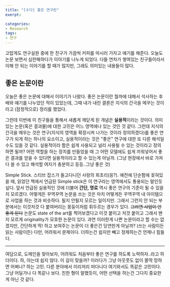 ```yaml
---
title: "[수다] 좋은 연구란"
exerpt: 

categories:
- Research
tags:
- 연구
---
```


고맙게도 연구실원 중에 한 친구가 가끔씩 커피를 마시러 가자고 얘기를 해준다.
오늘도 논문 보면서 심란해하다가 이야기를 나누게 되었다.
다들 연차가 쌓여있는 친구들이라서 이해 안 되는 이야기를 할 때가 많지만, 그래도 의미있는 내용들이 많다.

## 좋은 논문이란
오늘은 좋은 논문에 대해서 이야기가 나왔다. 좋은 논문이란 뭘까에 대해서 석사하는 후배와 얘기를 나누었던 적이 있었는데, 그때 내가 내린 결론은 지식의 간극을 메꾸는 것이라고 (잠정적으로) 정리를 했었다.

그런데 이번에 이 친구들을 통해서 새롭게 깨닫게 된 개념은 **실용적**이라는 것이다. 
의미있는 논문(혹은 결과물)에 대한 고민은 어느 영역에나 있는 것인 것 같다.
그런데 지식의 간극을 메우는 것은 연구(지식의 영역을 확장시켜 나가는 것이라 정의하겠다)를 좋은 연구가 되게 하는 하나의 요소이고,
실용적이라는 것은 "좋은" 연구에 대한 또 다른 해석일 수도 있을 것 같다.
실용적이라 함은 쉽게 사용되고 널리 사용될 수 있는 것이라고 정의하면 될까?
어떤 역할을 하는 장치를 만들었을 때 그 어떤 모델에도 쉽게 끼워넣어서 좋은 결과를 얻을 수 있다면 실용적이라고 할 수 있는게 아닐까.
(그냥 현장에서 바로 가져다 쓸 수 있고 해석할 여지가 충분하고 등등..그냥 좋은 것)

Simple Stick. 스티브 잡스가 들고다니던 사랑의 회초리(응?).
예전에 단순함에 꽂혀있을 때, 읽었던 책에서 언급된 Simple stick은 이 연구라는 영역에서도 통용되는 말인듯 싶다.
앞서 언급된 실용적인 것에 더불어 **간단, 명료** 역시 좋은 연구의 기준이 될 수 있을지 모르겠다.
어떻게든 꾸역꾸역 논문을 쓰는 것은 마치 어떻게든 꾸역꾸역 내 아이템으로 사업을 하는 것과 비슷하다.
될지 안될지 모르는 일이지만.
그래서 그런지 안 되는 부분에서는 이것저것 다 붙여버리는 몽둥이처럼 휘두르는 경우가 있다. ~~그러면 사업이 안 좋게 된다~~
논문도 state of the art를 찍어보겠다고 이것 붙이고 저것 붙이고 그래서 왠지 모르게 originality가 모호한 논문이 있다.
과연 이러한게 나쁜 논문이라고 할 수는 없겠지만, 간단하게 딱! 하고 보여주는 논문이 더 좋은건 당연한게 아닐까?
(쓰는 사람이든 읽는 사람이든)
다만, 어려워서 문제이다. 더하는건 쉽지만 빼고 정제하는건 언제나 힘들다.

---

여담으로, 도메인을 찾아보자, 어려워도 처음부터 좋은 연구를 하도록 노력하자..라고 하더이다.
하, 아는데 쉽지 않다. 이 길이 맞을까? 이러다가 그냥 아웃풋도 없이 쫄딱 망하면 어쩌나? 하는 고민.
다른 분야에서 이리저리 떠다니다 여기와서도 똑같은 고민이다.
그냥 어딜가나 다 똑같나 보다. 친한 형이 말했듯이, 어떤 선택을 하는건 그다지 중요한게 아닌 것 같다.
























